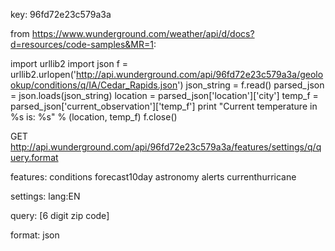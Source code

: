 key: 96fd72e23c579a3a

from https://www.wunderground.com/weather/api/d/docs?d=resources/code-samples&MR=1:

import urllib2
import json
f = urllib2.urlopen('http://api.wunderground.com/api/96fd72e23c579a3a/geolookup/conditions/q/IA/Cedar_Rapids.json')
json_string = f.read()
parsed_json = json.loads(json_string)
location = parsed_json['location']['city']
temp_f = parsed_json['current_observation']['temp_f']
print "Current temperature in %s is: %s" % (location, temp_f)
f.close()

GET http://api.wunderground.com/api/96fd72e23c579a3a/features/settings/q/query.format

features: conditions
          forecast10day
          astronomy
          alerts
          currenthurricane

settings: lang:EN

query: [6 digit zip code]

format: json
